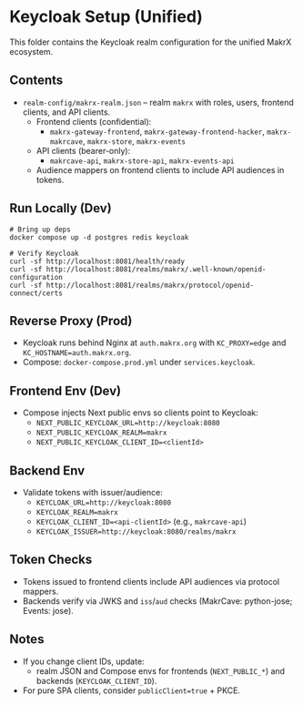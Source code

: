 # Keycloak Setup (Unified)

This folder contains the Keycloak realm configuration for the unified MakrX ecosystem.

## Contents

- `realm-config/makrx-realm.json` – realm `makrx` with roles, users, frontend clients, and API clients.
  - Frontend clients (confidential):
    - `makrx-gateway-frontend`, `makrx-gateway-frontend-hacker`, `makrx-makrcave`, `makrx-store`, `makrx-events`
  - API clients (bearer-only):
    - `makrcave-api`, `makrx-store-api`, `makrx-events-api`
  - Audience mappers on frontend clients to include API audiences in tokens.

## Run Locally (Dev)

```
# Bring up deps
docker compose up -d postgres redis keycloak

# Verify Keycloak
curl -sf http://localhost:8081/health/ready
curl -sf http://localhost:8081/realms/makrx/.well-known/openid-configuration
curl -sf http://localhost:8081/realms/makrx/protocol/openid-connect/certs
```

## Reverse Proxy (Prod)

- Keycloak runs behind Nginx at `auth.makrx.org` with `KC_PROXY=edge` and `KC_HOSTNAME=auth.makrx.org`.
- Compose: `docker-compose.prod.yml` under `services.keycloak`.

## Frontend Env (Dev)

- Compose injects Next public envs so clients point to Keycloak:
  - `NEXT_PUBLIC_KEYCLOAK_URL=http://keycloak:8080`
  - `NEXT_PUBLIC_KEYCLOAK_REALM=makrx`
  - `NEXT_PUBLIC_KEYCLOAK_CLIENT_ID=<clientId>`

## Backend Env

- Validate tokens with issuer/audience:
  - `KEYCLOAK_URL=http://keycloak:8080`
  - `KEYCLOAK_REALM=makrx`
  - `KEYCLOAK_CLIENT_ID=<api-clientId>` (e.g., `makrcave-api`)
  - `KEYCLOAK_ISSUER=http://keycloak:8080/realms/makrx`

## Token Checks

- Tokens issued to frontend clients include API audiences via protocol mappers.
- Backends verify via JWKS and `iss`/`aud` checks (MakrCave: python-jose; Events: jose).

## Notes

- If you change client IDs, update:
  - realm JSON and Compose envs for frontends (`NEXT_PUBLIC_*`) and backends (`KEYCLOAK_CLIENT_ID`).
- For pure SPA clients, consider `publicClient=true` + PKCE.
